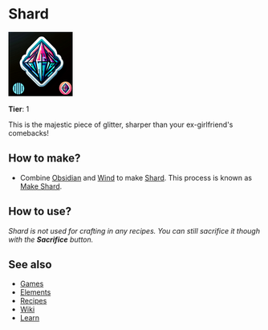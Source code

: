 # Shard

![](../images/item.shard.png)

**Tier**: 1

This is the majestic piece of glitter, sharper than your ex-girlfriend's comebacks!

## How to make?

* Combine [Obsidian](/wiki/elements/obsidian) and [Wind](/wiki/elements/wind) to make [Shard](/wiki/elements/shard). This process is known as [Make Shard](/wiki/recipes/make-shard).

## How to use?

_Shard is not used for crafting in any recipes. You can still sacrifice it though with the **Sacrifice** button._

## See also

* [Games](/wiki/games)
* [Elements](/wiki/elements)
* [Recipes](/wiki/recipes)
* [Wiki](/wiki/index)
* [Learn](/learn/index)